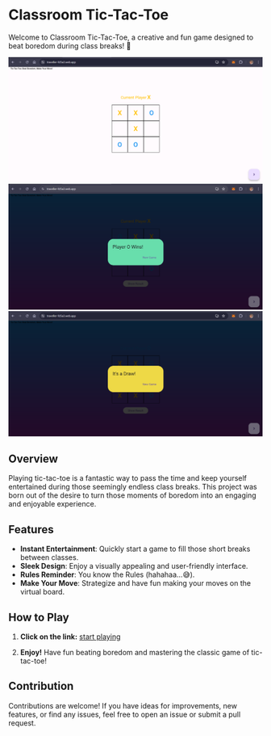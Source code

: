 # Classroom Tic-Tac-Toe

Welcome to Classroom Tic-Tac-Toe, a creative and fun game designed to beat boredom during class breaks! 🎉


<img src = "tictactoe.png">
<img src = "win.png">
<img src = "draw.png">


## Overview

Playing tic-tac-toe is a fantastic way to pass the time and keep yourself entertained during those seemingly endless class breaks. This project was born out of the desire to turn those moments of boredom into an engaging and enjoyable experience.

## Features

- **Instant Entertainment**: Quickly start a game to fill those short breaks between classes.
- **Sleek Design**: Enjoy a visually appealing and user-friendly interface.
- **Rules Reminder**: You know the Rules (hahahaa...😅).
- **Make Your Move**: Strategize and have fun making your moves on the virtual board.

## How to Play

1. **Click on the link:**   [start playing](https://traveller-fd5a3.web.app/)
    

2. **Enjoy!**
    Have fun beating boredom and mastering the classic game of tic-tac-toe!

## Contribution

Contributions are welcome! If you have ideas for improvements, new features, or find any issues, feel free to open an issue or submit a pull request.
